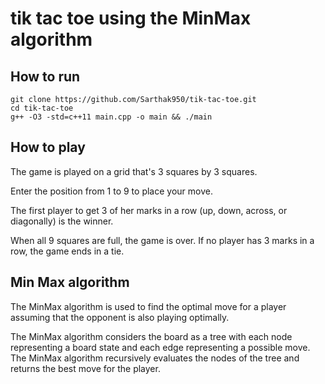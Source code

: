 # tik tac toe using the MinMax algorithm

## How to run
```
git clone https://github.com/Sarthak950/tik-tac-toe.git
cd tik-tac-toe
g++ -O3 -std=c++11 main.cpp -o main && ./main
```
## How to play
The game is played on a grid that's 3 squares by 3 squares.

Enter the position from 1 to 9 to place your move.

The first player to get 3 of her marks in a row (up, down, across, or diagonally) is the winner.

When all 9 squares are full, the game is over. If no player has 3 marks in a row, the game ends in a tie.

## Min Max algorithm 
The MinMax algorithm is used to find the optimal move for a player assuming that the opponent is also playing optimally.

The MinMax algorithm considers the board as a tree with each node representing a board state and each edge representing a possible move.
The MinMax algorithm recursively evaluates the nodes of the tree and returns the best move for the player.
